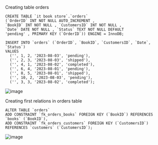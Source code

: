 Creating table orders
````
CREATE TABLE `it book store`.`orders` 
(`OrderID` INT NOT NULL AUTO_INCREMENT , 
`BookID` INT NOT NULL , `CustomersID` INT NOT NULL , 
`Date` DATE NOT NULL , `Status` TEXT NOT NULL DEFAULT 
'pending' , PRIMARY KEY (`OrderID`)) ENGINE = InnoDB;

INSERT INTO `orders` (`OrderID`, `BookID`, `CustomersID`, `Date`, `Status`) 
VALUES 
  ('', 1, 2, '2023-08-03', 'pending'),
  ('', 2, 3, '2023-08-03', 'shipped'),
  ('', 4, 1, '2023-08-02', 'completed'),
  ('', 6, 4, '2023-08-01', 'pending'),
  ('', 8, 5, '2023-08-01', 'shipped'),
  ('', 10, 2, '2023-08-03', 'pending'),
  ('', 3, 3, '2023-08-02', 'completed');
````
![image](https://github.com/BartekRz1/SQL-IT-book-store/assets/131479846/367394fb-82ac-4c88-b39f-045045b4c363)



Creating first relations in orders table

````
ALTER TABLE `orders`
ADD CONSTRAINT `fk_orders_books` FOREIGN KEY (`BookID`) REFERENCES `books` (`BookID`),
ADD CONSTRAINT `fk_orders_customers` FOREIGN KEY (`CustomersID`) REFERENCES `customers` (`CustomersID`);
````

![image](https://github.com/BartekRz1/SQL-IT-book-store/assets/131479846/f9c43692-7cbd-4b7c-95d7-ef420dedcaf5)
